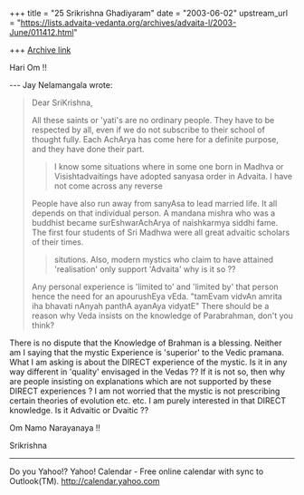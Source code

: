 +++
title = "25 Srikrishna Ghadiyaram"
date = "2003-06-02"
upstream_url = "https://lists.advaita-vedanta.org/archives/advaita-l/2003-June/011412.html"

+++
[Archive link](https://lists.advaita-vedanta.org/archives/advaita-l/2003-June/011412.html)

Hari Om !!

--- Jay Nelamangala <jay at r-c-i.com> wrote:
> Dear SriKrishna,
> 
> All these saints or 'yati's are no ordinary people.
> They have to be respected by all,  even if we 
> do not subscribe to their school of thought fully.
> Each AchArya has come here for a definite purpose, 
> and they have done their part.  
> 
> > I know some situations where in some one born in
> > Madhva or Visishtadvaitings have  adopted sanyasa
> > order in Advaita. I have not come across any
> reverse
> 
> People have also run away from sanyAsa to lead
> married life.
> It all depends on that individual person.   A
> mandana mishra
> who was a buddhist became surEshwarAchArya of
> naishkarmya
> siddhi fame.   The first four students of Sri Madhwa
> were all
> great advaitic scholars of their times.   
> 
> > situtions. Also, modern mystics who claim to have
> > attained 'realisation' only support 'Advaita' why
> is
> > it so ??
> > 
> Any personal experience is 'limited to' and 'limited
> by' that person
> hence the need for an apourushEya vEda.
> "tamEvam vidvAn amrita iha bhavati nAnyah panthA
> ayanAya vidyatE"
> There should be a reason why Veda insists on the
> knowledge of
> Parabrahman, don't you think?
> 

There is no dispute that the Knowledge of Brahman is a
blessing. Neither am I saying that the mystic
Experience is 'superior' to the Vedic pramana. What I
am asking is about the DIRECT experience of the
mystic. Is it in any way different in 'quality'
envisaged in the Vedas ??  If it is not so, then why
are people insisting on explanations which are not
supported by these DIRECT experiences ? I am not
worried that the mystic is not prescribing certain
theories of evolution etc. etc.  I am purely
interested in that DIRECT knowledge. Is it Advaitic or
Dvaitic ??

Om Namo Narayanaya !!

Srikrishna



__________________________________
Do you Yahoo!?
Yahoo! Calendar - Free online calendar with sync to Outlook(TM).
http://calendar.yahoo.com


